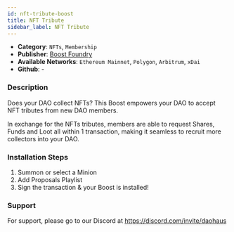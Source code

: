 ```yaml
---
id: nft-tribute-boost
title: NFT Tribute
sidebar_label: NFT Tribute
---
```


* **Category**: `NFTs`, `Membership`
* **Publisher**: [Boost Foundry](https://app.daohaus.club/dao/0x64/0xbceaa243b78912e55cbf1a3a5ff74d5713ea435)
* **Available Networks**: `Ethereum Mainnet`,  `Polygon`, `Arbitrum`, `xDai`
* **Github**: -

### Description 

Does your DAO collect NFTs? This Boost empowers your DAO to accept NFT tributes from new DAO members.

In exchange for the NFTs tributes, members are able to request Shares, Funds and Loot all within 1 transaction, making it seamless to recruit more collectors into your DAO.

### Installation Steps 

1. Summon or select a Minion
2. Add Proposals Playlist
3. Sign the transaction & your Boost is installed! 

### Support 

For support, please go to our Discord at https://discord.com/invite/daohaus
